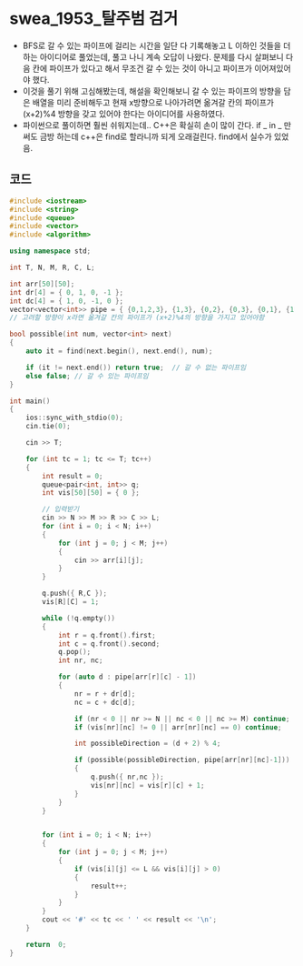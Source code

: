 # swea_1953_탈주범 검거

- BFS로 갈 수 있는 파이프에 걸리는 시간을 일단 다 기록해놓고  L 이하인 것들을 더하는 아이디어로 풀었는데, 풀고 나니 계속 오답이 나왔다. 문제를 다시 살펴보니 다음 칸에 파이프가 있다고 해서 무조건 갈 수 있는 것이 아니고 파이프가 이어져있어야 했다. 
- 이것을 풀기 위해 고심해봤는데, 해설을 확인해보니 갈 수 있는 파이프의 방향을 담은 배열을 미리 준비해두고 현재 x방향으로 나아가려면 옮겨갈 칸의 파이프가 (x+2)%4 방향을 갖고 있어야 한다는 아이디어를 사용하였다.
- 파이썬으로 풀이하면 훨씬 쉬워지는데.. C++은 확실히 손이 많이 간다. if _ in _ 만 써도 금방 하는데 c++은 find로 할라니까 되게 오래걸린다. find에서 실수가 있었음.



## 코드

```c++
#include <iostream>
#include <string>
#include <queue>
#include <vector>
#include <algorithm>

using namespace std;

int T, N, M, R, C, L;

int arr[50][50];
int dr[4] = { 0, 1, 0, -1 };
int dc[4] = { 1, 0, -1, 0 };
vector<vector<int>> pipe = { {0,1,2,3}, {1,3}, {0,2}, {0,3}, {0,1}, {1,2}, {2,3} };
// 고려할 방향이 x라면 옮겨갈 칸의 파이프가 (x+2)%4의 방향을 가지고 있어야함

bool possible(int num, vector<int> next)
{
	auto it = find(next.begin(), next.end(), num);

	if (it != next.end()) return true;  // 갈 수 없는 파이프임
	else false; // 갈 수 있는 파이프임
}

int main()
{
	ios::sync_with_stdio(0);
	cin.tie(0);

	cin >> T;

	for (int tc = 1; tc <= T; tc++)
	{
		int result = 0;
		queue<pair<int, int>> q;
		int vis[50][50] = { 0 };

		// 입력받기 
		cin >> N >> M >> R >> C >> L;
		for (int i = 0; i < N; i++)
		{
			for (int j = 0; j < M; j++)
			{
				cin >> arr[i][j];
			}
		}

		q.push({ R,C });
		vis[R][C] = 1;

		while (!q.empty())
		{
			int r = q.front().first;
			int c = q.front().second;
			q.pop();
			int nr, nc;

			for (auto d : pipe[arr[r][c] - 1])
			{
				nr = r + dr[d];
				nc = c + dc[d];

				if (nr < 0 || nr >= N || nc < 0 || nc >= M) continue;
				if (vis[nr][nc] != 0 || arr[nr][nc] == 0) continue;

				int possibleDirection = (d + 2) % 4;

				if (possible(possibleDirection, pipe[arr[nr][nc]-1]))
				{
					q.push({ nr,nc });
					vis[nr][nc] = vis[r][c] + 1;
				}
			}
		}


		for (int i = 0; i < N; i++)
		{
			for (int j = 0; j < M; j++)
			{
				if (vis[i][j] <= L && vis[i][j] > 0)
				{
					result++;
				}
			}
		}
		cout << '#' << tc << ' ' << result << '\n';	
	}

	return  0;
}
```

